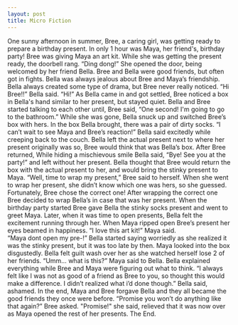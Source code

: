 ```yaml
---
layout: post
title: Micro Fiction
---
```


One sunny afternoon in summer,  Bree, a caring girl, was getting ready to prepare a birthday present. In only 1 hour was Maya, her friend's, birthday party! Bree was giving Maya an art kit. While she was getting the present ready, the doorbell rang.
“Ding dong!”
She opened the door, being welcomed by her friend Bella. Bree and Bella were good friends, but often got in fights. Bella was always jealous about Bree and Maya’s friendship. Bella always created some type of drama, but Bree never really noticed.
“Hi Bree!!” Bella said. 
“Hi!” 
As Bella came in and got settled, Bree noticed a box in Bella's hand similar to her present, but stayed quiet. Bella and Bree started talking to each other until,
Bree said, “One second! I'm going to go to the bathroom.”
While she was gone, Bella snuck up and switched Bree’s box with hers. In the box Bella brought, there was a pair of dirty socks.
“I can’t wait to see Maya and Bree’s reaction!” Bella said excitedly while creeping back to the couch. 
Bella left the actual present next to where her present originally was so, Bree would think that was Bella’s box. After Bree returned, While hiding a mischievous smile Bella said, “Bye! See you at the party!” and left without her present.
 Bella thought that Bree would return the box with the actual present to her, and would bring the stinky present to Maya.
“Well, time to wrap my present,” Bree said to herself.
 When she went to wrap her present, she didn’t know which one was hers, so she guessed. Fortunately, Bree chose the correct one! After wrapping the correct one Bree decided to wrap Bella’s in case that was her present. 
When the birthday party started Bree gave Bella the stinky socks present and went to greet Maya. Later, when it was time to open presents, Bella felt the excitement running through her. 
When Maya ripped open Bree’s present her eyes beamed in happiness.
“I love this art kit!” Maya said.  
“Maya dont open my pre-!” Bella started saying worriedly as she realized it was the stinky present, but it was too late by then.
 Maya looked into the box disgustedly. Bella felt guilt wash over her as she watched herself lose 2 of her friends.
“Umm… what is this?” Maya said to Bella.
 Bella explained everything while Bree and Maya were figuring out what to think.
“I always felt like I was not as good of a friend as Bree to you, so thought this would make a difference. I didn’t realized what i’d done though.” Bella said, ashamed.
 In the end, Maya and Bree forgave Bella and they all became the good friends they once were before.
“Promise you won’t do anything like that again?”  Bree asked.
"Promise!" she said, relieved that it was now over as Maya opened the rest of her presents.
                             The End.



